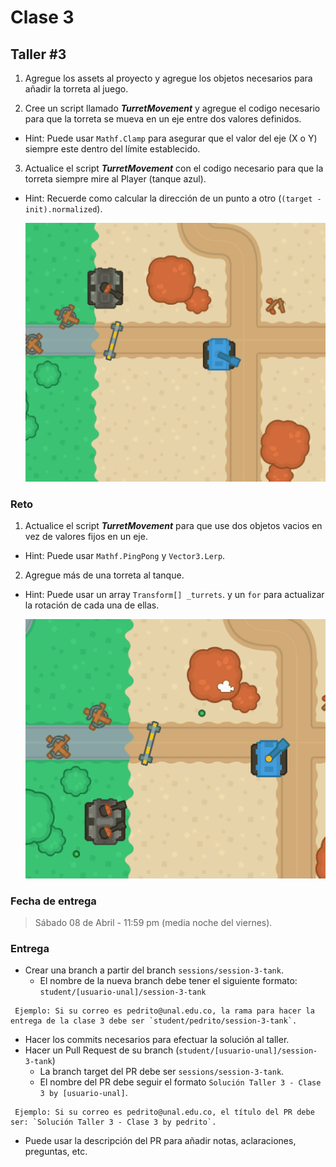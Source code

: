 # Clase 3

## Taller #3

1. Agregue los assets al proyecto y agregue los objetos necesarios para añadir la torreta al juego.

2. Cree un script llamado ***TurretMovement*** y agregue el codigo necesario para que la torreta se mueva en un eje entre dos valores definidos.
 - Hint: Puede usar `Mathf.Clamp` para asegurar que el valor del eje (X o Y) siempre este dentro del límite establecido.

3. Actualice el script ***TurretMovement*** con el codigo necesario para que la torreta siempre mire al Player (tanque azul).
 - Hint: Recuerde como calcular la dirección de un punto a otro (`(target - init).normalized`).

 	![Turret](./Turret-1.gif "Turret")

### Reto
1. Actualice el script ***TurretMovement*** para que use dos objetos vacios en vez de valores fijos en un eje.
 - Hint: Puede usar `Mathf.PingPong` y `Vector3.Lerp`.

2. Agregue más de una torreta al tanque.
 - Hint: Puede usar un array `Transform[] _turrets`. y un `for` para actualizar la rotación de cada una de ellas.

 	![Turret - Reto](./Turret-2.gif "Turret - Reto")


### Fecha de entrega
> Sábado 08 de Abril - 11:59 pm (media noche del viernes).

### Entrega
- Crear una branch a partir del branch `sessions/session-3-tank`.
  - El nombre de la nueva branch debe tener el siguiente formato: `student/[usuario-unal]/session-3-tank`
```
 Ejemplo: Si su correo es pedrito@unal.edu.co, la rama para hacer la entrega de la clase 3 debe ser `student/pedrito/session-3-tank`.
```
- Hacer los commits necesarios para efectuar la solución al taller.
- Hacer un Pull Request de su branch (`student/[usuario-unal]/session-3-tank`)
  - La branch target del PR debe ser `sessions/session-3-tank`.
  - El nombre del PR debe seguir el formato `Solución Taller 3 - Clase 3 by [usuario-unal]`. 
```
 Ejemplo: Si su correo es pedrito@unal.edu.co, el título del PR debe ser: `Solución Taller 3 - Clase 3 by pedrito`.
```
  - Puede usar la descripción del PR para añadir notas, aclaraciones, preguntas, etc.